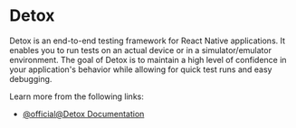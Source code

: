 # Detox

Detox is an end-to-end testing framework for React Native applications. It enables you to run tests on an actual device or in a simulator/emulator environment. The goal of Detox is to maintain a high level of confidence in your application's behavior while allowing for quick test runs and easy debugging.

Learn more from the following links:

- [@official@Detox Documentation](https://wix.github.io/Detox/)